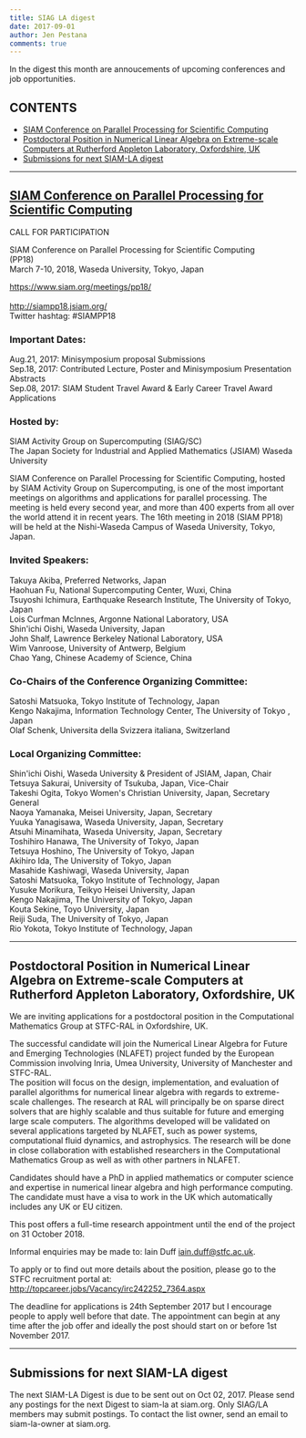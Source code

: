 ```yaml
---
title: SIAG LA digest
date: 2017-09-01
author: Jen Pestana
comments: true
---
```




In the digest this month are annoucements of upcoming conferences and job opportunities.

## CONTENTS

- [SIAM Conference on Parallel Processing for Scientific Computing](#nav0)
- [Postdoctoral Position in Numerical Linear Algebra on Extreme-scale Computers at Rutherford Appleton Laboratory, Oxfordshire, UK](#nav1)
- [Submissions for next SIAM-LA digest](#nav2)

---------------

## <a name="nav0"></a><a href="https://www.siam.org/meetings/pp18/">SIAM Conference on Parallel Processing for Scientific Computing</a>
CALL FOR PARTICIPATION

SIAM Conference on Parallel Processing for Scientific Computing  
(PP18)  
March 7-10, 2018, Waseda University, Tokyo, Japan 

<https://www.siam.org/meetings/pp18/><br />  
<http://siampp18.jsiam.org/>  
Twitter hashtag: #SIAMPP18  


### Important Dates:  
Aug.21, 2017: Minisymposium proposal Submissions  
Sep.18, 2017: Contributed Lecture, Poster and Minisymposium 
Presentation Abstracts  
Sep.08, 2017: SIAM Student Travel Award & Early Career Travel Award 
Applications  

### Hosted by:
SIAM Activity Group on Supercomputing (SIAG/SC)  
The Japan Society for Industrial and Applied Mathematics (JSIAM)
Waseda University

SIAM Conference on Parallel Processing for Scientific Computing, hosted
by SIAM Activity Group on
Supercomputing, is one of the most important meetings on algorithms and
applications for parallel
processing. The meeting is held every second year, and more than 400 
experts from all over the world
attend it in recent years. The 16th meeting in 2018 (SIAM PP18) will be
held at the Nishi-Waseda
Campus of Waseda University, Tokyo, Japan.


### Invited Speakers:  
Takuya Akiba, Preferred Networks, Japan  
Haohuan Fu, National Supercomputing Center, Wuxi, China  
Tsuyoshi Ichimura, Earthquake Research Institute, The University of 
Tokyo, Japan  
Lois Curfman McInnes, Argonne National Laboratory, USA  
Shin'ichi Oishi, Waseda University, Japan  
John Shalf, Lawrence Berkeley National Laboratory, USA  
Wim Vanroose, University of Antwerp, Belgium  
Chao Yang, Chinese Academy of Science, China  

### Co-Chairs of the Conference Organizing Committee:
Satoshi Matsuoka, Tokyo Institute of Technology, Japan  
Kengo Nakajima, Information Technology Center, The University of 
Tokyo , Japan  
Olaf Schenk, Universita della Svizzera italiana, Switzerland  

### Local Organizing Committee:  
Shin'ichi Oishi, Waseda University & President of JSIAM, Japan, Chair  
Tetsuya Sakurai, University of Tsukuba, Japan, Vice-Chair  
Takeshi Ogita, Tokyo Women's Christian University, Japan, Secretary 
General  
Naoya Yamanaka, Meisei University, Japan, Secretary  
Yuuka Yanagisawa, Waseda University, Japan, Secretary  
Atsuhi Minamihata, Waseda University, Japan, Secretary  
Toshihiro Hanawa, The University of Tokyo, Japan  
Tetsuya Hoshino, The University of Tokyo, Japan  
Akihiro Ida, The University of Tokyo, Japan  
Masahide Kashiwagi, Waseda University, Japan  
Satoshi Matsuoka, Tokyo Institute of Technology, Japan  
Yusuke Morikura, Teikyo Heisei University, Japan  
Kengo Nakajima, The University of Tokyo, Japan  
Kouta Sekine, Toyo University, Japan  
Reiji Suda, The University of Tokyo, Japan  
Rio Yokota, Tokyo Institute of Technology, Japan

---------------

## <a name="nav1">Postdoctoral Position in Numerical Linear Algebra on Extreme-scale Computers at Rutherford Appleton Laboratory, Oxfordshire, UK</a>

We are inviting applications for a postdoctoral position in the Computational
Mathematics Group at STFC-RAL in Oxfordshire, UK.

The successful candidate will join  the Numerical Linear Algebra for Future 
and Emerging Technologies (NLAFET) project funded by the European Commission 
involving Inria, Umea University, University of Manchester and STFC-RAL.  
The position will focus on the design, implementation, and evaluation of
parallel algorithms for numerical linear algebra with regards to
extreme-scale challenges.  The  research at RAL will principally be on 
sparse direct solvers that are highly scalable and thus suitable for future 
and emerging large scale computers.  The algorithms developed will be 
validated on several applications targeted by NLAFET, such as power systems, 
computational fluid dynamics, and astrophysics.  The research will be done in 
close collaboration with established researchers in the Computational 
Mathematics Group as well as with other partners in NLAFET.

Candidates should have a PhD in applied mathematics or computer
science and expertise in numerical linear algebra and high
performance computing. The candidate must have a visa to work in the UK
which automatically includes any UK or EU citizen.

This post offers a full-time research appointment until the end of the
project on 31 October 2018.

Informal enquiries may be made to: Iain Duff <iain.duff@stfc.ac.uk>.

To apply or to find out more details about the position,
please go to the STFC recruitment portal at:
<http://topcareer.jobs/Vacancy/irc242252_7364.aspx>

The deadline for applications is 24th September 2017 but I encourage people to
apply well before that date.  The appointment can begin at any time after
the job offer and ideally the post should start on or before 1st November 2017.

---------------

## <a name="nav2">Submissions for next SIAM-LA digest</a>

The next SIAM-LA Digest is due to be sent out on Oct 02, 2017.
Please send any postings for the next Digest to siam-la at siam.org. 
Only SIAG/LA members may submit postings.  To contact the list owner, 
send an email to siam-la-owner at siam.org.
